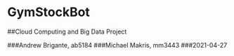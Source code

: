 # GymStockBot

##Cloud Computing and Big Data Project

###Andrew Brigante, ab5184
###Michael Makris, mm3443
###2021-04-27